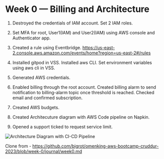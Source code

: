 # Week 0 — Billing and Architecture

1) Destroyed the credentials of IAM account. Set 2 IAM roles.

2) Set MFA for root, User1(IAM) and User2(IAM) using AWS console and Authenticator app.

3) Created a rule using Eventbridge. https://us-east-2.console.aws.amazon.com/events/home?region=us-east-2#/rules

4) Installed gitpod in VSS. Installed aws CLI. Set environment variables using aws cli in VSS.

5) Generated AWS credentials.

6) Enabled billing through the root account. Created billing alarm to send notification to billing-alarm topic once threshold is reached. Checked email and confirmed subscription.

7) Created AWS budgets.

8) Created Architecuture diagram with AWS Code pipeline on Napkin.

9) Opened a support ticked to request service limit.

![Architecture Diagram with CI-CD Pipeline](https://user-images.githubusercontent.com/8744243/219981240-cb59c77f-dc83-4442-be6a-ead5eefc3bd2.jpeg)

Clone from - https://github.com/bigrot/omenking-aws-bootcamp-cruddur-2023/blob/week-0/journal/week0.md
